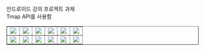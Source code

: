 안드로이드 강의 프로젝트 과제<br>
Tmap API를 사용함<br>
<table border="1">
  <tr>
<td><img src="https://user-images.githubusercontent.com/19682509/111782433-5be80300-88fc-11eb-9590-64a81716a5b0.jpg"></td>
<td><img src="https://user-images.githubusercontent.com/19682509/111782436-5c809980-88fc-11eb-869a-3611db42f434.jpg"></td>
<td><img src="https://user-images.githubusercontent.com/19682509/111782437-5c809980-88fc-11eb-8b2f-ddfadb920678.jpg"></td>
<td><img src="https://user-images.githubusercontent.com/19682509/111782440-5d193000-88fc-11eb-9efd-472cf8709725.jpg"></td>
<td><img src="https://user-images.githubusercontent.com/19682509/111782442-5db1c680-88fc-11eb-8fcf-78c57bced635.jpg"></td>
<td><img src="https://user-images.githubusercontent.com/19682509/111782444-5db1c680-88fc-11eb-9d5b-812344e397b3.jpg"></td></tr><tr>
  
<td><img src="https://user-images.githubusercontent.com/19682509/111782446-5e4a5d00-88fc-11eb-87cc-8fd7dcb345af.jpg"></td>
<td><img src="https://user-images.githubusercontent.com/19682509/111782449-5e4a5d00-88fc-11eb-9698-49fe87928541.jpg"></td>
<td><img src="https://user-images.githubusercontent.com/19682509/111782453-5ee2f380-88fc-11eb-8ac0-09fb4f65c418.jpg"></td>
<td><img src="https://user-images.githubusercontent.com/19682509/111782455-5ee2f380-88fc-11eb-91f1-5a56933211b5.jpg"></td>
<td><img src="https://user-images.githubusercontent.com/19682509/111782457-5f7b8a00-88fc-11eb-9ea1-dd48f6f7dccc.jpg"></td>
<td><img src="https://user-images.githubusercontent.com/19682509/111782459-5f7b8a00-88fc-11eb-86fa-112f8384f746.jpg"></td></tr></table>


